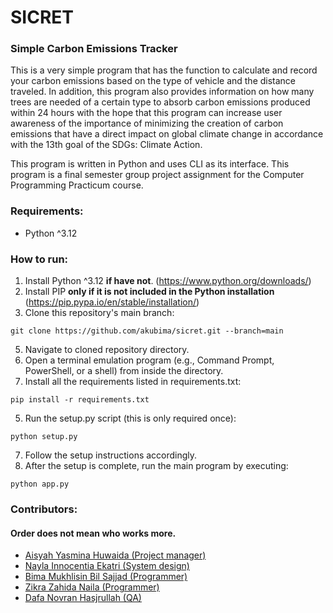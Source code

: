 # SICRET
### Simple Carbon Emissions Tracker
This is a very simple program that has the function to calculate and record your carbon emissions based on the type of vehicle and the distance traveled. In addition, this program also provides information on how many trees are needed of a certain type to absorb carbon emissions produced within 24 hours with the hope that this program can increase user awareness of the importance of minimizing the creation of carbon emissions that have a direct impact on global climate change in accordance with the 13th goal of the SDGs: Climate Action.

This program is written in Python and uses CLI as its interface. This program is a final semester group project assignment for the Computer Programming Practicum course.

### Requirements:
- Python ^3.12

### How to run:
1. Install Python ^3.12 **if have not**. (https://www.python.org/downloads/)
2. Install PIP **only if it is not included in the Python installation** (https://pip.pypa.io/en/stable/installation/)
3. Clone this repository's main branch:
```
git clone https://github.com/akubima/sicret.git --branch=main
```
5. Navigate to cloned repository directory.
6. Open a terminal emulation program (e.g., Command Prompt, PowerShell, or a shell) from inside the directory.
7. Install all the requirements listed in requirements.txt:
```
pip install -r requirements.txt
```
5. Run the setup.py script (this is only required once):
```
python setup.py
```
7. Follow the setup instructions accordingly.
8. After the setup is complete, run the main program by executing:
```
python app.py
```

### Contributors:
#### Order does not mean who works more.
- [Aisyah Yasmina Huwaida (Project manager)](https://github.com/yamsiiin)
- [Nayla Innocentia Ekatri (System design)](https://github.com/naeinno)
- [Bima Mukhlisin Bil Sajjad (Programmer)](https://github.com/akubima)
- [Zikra Zahida Naila (Programmer)](https://github.com/zikra-naila)
- [Dafa Novran Hasjrullah (QA)](https://github.com/Dafanh33)
